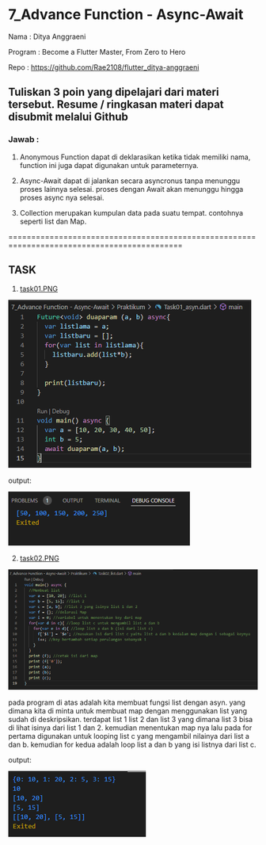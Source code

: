 # 7_Advance Function - Async-Await

Nama : Ditya Anggraeni

Program : Become a Flutter Master, From Zero to Hero

Repo : https://github.com/Rae2108/flutter_ditya-anggraeni

## Tuliskan 3 poin yang dipelajari dari materi tersebut. Resume / ringkasan materi dapat disubmit melalui Github

### Jawab : 

1. Anonymous Function dapat di deklarasikan ketika tidak memiliki nama, function ini juga dapat digunakan untuk parameternya.

2. Async-Await dapat di jalankan secara asyncronus tanpa menunggu proses lainnya selesai. proses dengan Await akan menunggu hingga proses async nya selesai. 

3. Collection merupakan kumpulan data pada suatu tempat. contohnya seperti list dan Map. 

============================================================================================

## TASK 

 
1. [task01.PNG](./Screenshots/task01.PNG) 

![task01.PNG](./Screenshots/task01.PNG)

output:

![output01.PNG](./Screenshots/output01.PNG)


2. [task02.PNG](./Screenshots/task02.PNG) 

![task02.PNG](./Screenshots/task02.PNG)

pada program di atas adalah kita membuat fungsi list dengan asyn. yang dimana kita di minta untuk membuat map dengan menggunakan list yang sudah di deskripsikan. terdapat list 1 list 2 dan list 3 yang dimana list 3 bisa di lihat isinya dari list 1 dan 2. kemudian menentukan map nya lalu pada for pertama digunakan untuk looping list c yang mengambil nilainya dari list a dan b. kemudian for kedua adalah loop list a dan b yang isi listnya dari list c. 

output:

![output02.PNG](./Screenshots/output02.PNG)
